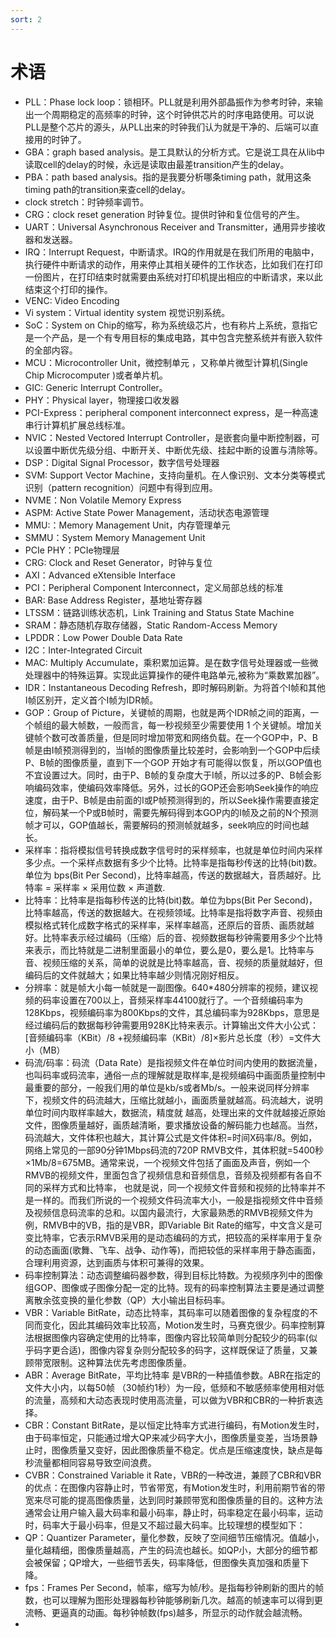 ```yaml
---
sort: 2
---
```


# 术语

- PLL：Phase lock loop：锁相环。PLL就是利用外部晶振作为参考时钟，来输出一个周期稳定的高频率的时钟，这个时钟供芯片的时序电路使用。可以说PLL是整个芯片的源头，从PLL出来的时钟我们认为就是干净的、后端可以直接用的时钟了。
- GBA：graph based analysis。是工具默认的分析方式。它是说工具在从lib中读取cell的delay的时候，永远是读取由最差transition产生的delay。
- PBA：path based analysis。指的是我要分析哪条timing path，就用这条timing path的transition来查cell的delay。
- clock stretch：时钟频率调节。
- CRG：clock reset generation 时钟复位。提供时钟和复位信号的产生。
- UART：Universal Asynchronous Receiver and Transmitter，通用异步接收器和发送器。
- IRQ：Interrupt Request，中断请求。IRQ的作用就是在我们所用的电脑中，执行硬件中断请求的动作，用来停止其相关硬件的工作状态，比如我们在打印一份图片，在打印结束时就需要由系统对打印机提出相应的中断请求，来以此结束这个打印的操作。
- VENC: Video Encoding
- Vi system：Virtual identity system 视觉识别系统。
- SoC：System on Chip的缩写，称为系统级芯片，也有称片上系统，意指它是一个产品，是一个有专用目标的集成电路，其中包含完整系统并有嵌入软件的全部内容。
- MCU：Microcontroller Unit，微控制单元 ，又称单片微型计算机(Single Chip Microcomputer )或者单片机。
- GIC: Generic Interrupt Controller。
- PHY：Physical layer，物理接口收发器 
- PCI-Express：peripheral component interconnect express，是一种高速串行计算机扩展总线标准。
- NVIC：Nested Vectored Interrupt Controller，是嵌套向量中断控制器，可以设置中断优先级分组、中断开关、中断优先级、挂起中断的设置与清除等。
- DSP：Digital Signal Processor，数字信号处理器
- SVM: Support Vector Machine，支持向量机。在人像识别、文本分类等模式识别（pattern recognition）问题中有得到应用。
- NVME：Non Volatile Memory Express
- ASPM: Active State Power Management，活动状态电源管理
- MMU:：Memory Management Unit，内存管理单元
- SMMU：System Memory Management Unit 
- PCIe PHY：PCIe物理层
- CRG: Clock and Reset Generator，时钟与复位
- AXI：Advanced eXtensible Interface
- PCI：Peripheral Component Interconnect，定义局部总线的标准
- BAR: Base Address Register，基地址寄存器
- LTSSM：链路训练状态机，Link Training and Status State Machine
- SRAM：静态随机存取存储器，Static Random-Access Memory
- LPDDR：Low Power Double Data Rate
- I2C：Inter-Integrated Circuit
- MAC: Multiply Accumulate，乘积累加运算。是在数字信号处理器或一些微处理器中的特殊运算。实现此运算操作的硬件电路单元,被称为“乘数累加器”。
- IDR：Instantaneous Decoding Refresh，即时解码刷新。为将首个I帧和其他I帧区别开，定义首个I帧为IDR帧。
- GOP：Group of Picture，关键帧的周期，也就是两个IDR帧之间的距离，一个帧组的最大帧数，一般而言，每一秒视频至少需要使用 1 个关键帧。增加关键帧个数可改善质量，但是同时增加带宽和网络负载。在一个GOP中，P、B帧是由I帧预测得到的，当I帧的图像质量比较差时，会影响到一个GOP中后续P、B帧的图像质量，直到下一个GOP 开始才有可能得以恢复，所以GOP值也不宜设置过大。同时，由于P、B帧的复杂度大于I帧，所以过多的P、B帧会影响编码效率，使编码效率降低。另外，过长的GOP还会影响Seek操作的响应速度，由于P、B帧是由前面的I或P帧预测得到的，所以Seek操作需要直接定位，解码某一个P或B帧时，需要先解码得到本GOP内的I帧及之前的N个预测帧才可以，GOP值越长，需要解码的预测帧就越多，seek响应的时间也越长。
- 采样率：指将模拟信号转换成数字信号时的采样频率，也就是单位时间内采样多少点。一个采样点数据有多少个比特。比特率是指每秒传送的比特(bit)数。单位为 bps(Bit Per Second)，比特率越高，传送的数据越大，音质越好。比特率 = 采样率 × 采用位数 × 声道数.
- 比特率：比特率是指每秒传送的比特(bit)数。单位为bps(Bit Per Second)，比特率越高，传送的数据越大。在视频领域。比特率是指将数字声音、视频由模拟格式转化成数字格式的采样率，采样率越高，还原后的音质、画质就越好。比特率表示经过编码（压缩）后的音、视频数据每秒钟需要用多少个比特来表示，而比特就是二进制里面最小的单位，要么是0，要么是1。比特率与音、视频压缩的关系，简单的说就是比特率越高，音、视频的质量就越好，但编码后的文件就越大；如果比特率越少则情况刚好相反。
- 分辨率：就是帧大小每一帧就是一副图像。640*480分辨率的视频，建议视频的码率设置在700以上，音频采样率44100就行了。一个音频编码率为128Kbps，视频编码率为800Kbps的文件，其总编码率为928Kbps，意思是经过编码后的数据每秒钟需要用928K比特来表示。计算输出文件大小公式：[音频编码率（KBit）/8 +视频编码率（KBit）/8]×影片总长度（秒）=文件大小（MB）
- 码流/码率：码流（Data Rate）是指视频文件在单位时间内使用的数据流量，也叫码率或码流率，通俗一点的理解就是取样率,是视频编码中画面质量控制中最重要的部分，一般我们用的单位是kb/s或者Mb/s。一般来说同样分辨率下，视频文件的码流越大，压缩比就越小，画面质量就越高。码流越大，说明单位时间内取样率越大，数据流，精度就 越高，处理出来的文件就越接近原始文件，图像质量越好，画质越清晰，要求播放设备的解码能力也越高。当然，码流越大，文件体积也越大，其计算公式是文件体积=时间X码率/8。例如，网络上常见的一部90分钟1Mbps码流的720P RMVB文件，其体积就=5400秒×1Mb/8=675MB。通常来说，一个视频文件包括了画面及声音，例如一个RMVB的视频文件，里面包含了视频信息和音频信息，音频及视频都有各自不同的采样方式和比特率， 也就是说，同一个视频文件音频和视频的比特率并不是一样的。而我们所说的一个视频文件码流率大小，一般是指视频文件中音频及视频信息码流率的总和。以国内最流行，大家最熟悉的RMVB视频文件为例，RMVB中的VB，指的是VBR，即Variable Bit Rate的缩写，中文含义是可变比特率，它表示RMVB采用的是动态编码的方式，把较高的采样率用于复杂的动态画面(歌舞、飞车、战争、动作等)，而把较低的采样率用于静态画面，合理利用资源，达到画质与体积可兼得的效果。
- 码率控制算法：动态调整编码器参数，得到目标比特数。为视频序列中的图像组GOP、图像或子图像分配一定的比特。现有的码率控制算法主要是通过调整离散余弦变换的量化参数（QP）大小输出目标码率。
- VBR：Variable BitRate，动态比特率，其码率可以随着图像的复杂程度的不同而变化，因此其编码效率比较高，Motion发生时，马赛克很少。码率控制算法根据图像内容确定使用的比特率，图像内容比较简单则分配较少的码率(似乎码字更合适)，图像内容复杂则分配较多的码字，这样既保证了质量，又兼顾带宽限制。这种算法优先考虑图像质量。
- ABR：Average BitRate，平均比特率 是VBR的一种插值参数。ABR在指定的文件大小内，以每50帧 （30帧约1秒）为一段，低频和不敏感频率使用相对低的流量，高频和大动态表现时使用高流量，可以做为VBR和CBR的一种折衷选择。
- CBR：Constant BitRate，是以恒定比特率方式进行编码，有Motion发生时，由于码率恒定，只能通过增大QP来减少码字大小，图像质量变差，当场景静止时，图像质量又变好，因此图像质量不稳定。优点是压缩速度快，缺点是每秒流量都相同容易导致空间浪费。
- CVBR：Constrained Variable it Rate，VBR的一种改进，兼顾了CBR和VBR的优点：在图像内容静止时，节省带宽，有Motion发生时，利用前期节省的带宽来尽可能的提高图像质量，达到同时兼顾带宽和图像质量的目的。这种方法通常会让用户输入最大码率和最小码率，静止时，码率稳定在最小码率，运动时，码率大于最小码率，但是又不超过最大码率。比较理想的模型如下：
- QP：Quantizer Parameter，量化参数，反映了空间细节压缩情况。值越小，量化越精细，图像质量越高，产生的码流也越长。如QP小，大部分的细节都会被保留；QP增大，一些细节丢失，码率降低，但图像失真加强和质量下降。
- fps：Frames Per Second，帧率，缩写为帧/秒。是指每秒钟刷新的图片的帧数，也可以理解为图形处理器每秒钟能够刷新几次。越高的帧速率可以得到更流畅、更逼真的动画。每秒钟帧数(fps)越多，所显示的动作就会越流畅。
- 